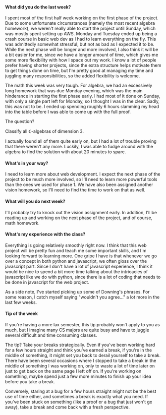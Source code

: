 #### What did you do the last week?

I spent most of the first half week working on the first phase of the project.
Due to some unfortunate circumstances (namely the most recent algebra homework),
we weren't really able to start the project until Sunday, which was mostly spent
setting up AWS. Monday and Tuesday ended up being a crash course in basic web dev
as I had to learn everything on the fly. This was admittedly somewhat stressful,
but not as bad as I expected it to be. While the next phase will be longer
and more involved, I also think it will be a bit easier for me, since we have a
longer amount of time, which gives me some more flexibility with how I space
out my work. I know a lot of people prefer having shorter projects, since the
extra structure helps motivate them to get things done on time, but I'm pretty
good at managing my time and juggling many responsibilities, so the added flexibility
is welcome.

The math this week was very tough. For algebra, we had an excessively long homework
that was due Monday evening, which was the main hinderance in starting the first phase early.
I had most of it done on Sunday, with only a single part left for Monday, so I thought
I was in the clear. Sadly, this was not to be. I ended up spending roughly 6 hours
slamming my head into the table before I was able to come up with the full proof.

The question?

Classify all $\mathbb{C}$-algebras of dimension 3.

I actually found all of them quite early on, but I had a lot of trouble proving that there
weren't any more. Luckily, I was able to fudge around with the algebra to
find the solution with about 20 minutes to spare.

#### What's in your way?

I need to learn more about web development. I expect the next phase of the project
to be much more involved, so I'll need to learn more powerful tools than the ones
we used for phase 1. We have also been assigned another vision homework, so I'll need
to find the time to work on that as well.

#### What will you do next week?

I'll probably try to knock out the vision assignment early. In addition, I'll be
reading up and working on the next phase of the project, and of course,
math homework.

#### What's my experience with the class?

Everything is going relatively smoothly right now. I think that this web project
will be pretty fun and teach me some important skills, and I'm looking forward
to learning more. One gripe I have is that whenever we go over a concept in
both python and javascript, we often gloss over the javascript part. Since I don't
have a lot of javascript experience, I think it would be nice to spend a bit
more time talking about the intricacies of javascript like we do with python,
since there is a lot of coding that needs to be done in javascript for the
web project.

As a side note, I've started picking up some of Downing's phrases. For some reason,
I catch myself saying "wouldn't you agree..." a lot more in the last few weeks.

#### Tip of the week

If you're having a more lax semester, this tip probably won't apply to you as much,
but I imagine many CS majors are quite busy and have to juggle several difficult and time consuming classes.

The tip? Take your breaks strategically. Even if you've been working hard for a few
hours straight and think you've earned a break, if you're in the middle of something,
it might set you back to derail yourself to take a break. There have been several
occasions where I stopped to take a break in the middle of something I was working on,
only to waste a lot of time later on just to get back on the same page
I left off on. If you're working on something, maybe spend just a few more minutes
to finish up your idea before you take a break.

Conversely, staring at a bug for a few hours straight might not be the best use of
time either, and sometimes a break is exactly what you need. If you've been stuck
on something (like a proof or a bug that just won't go away), take a break and come
back with a fresh perspective.
